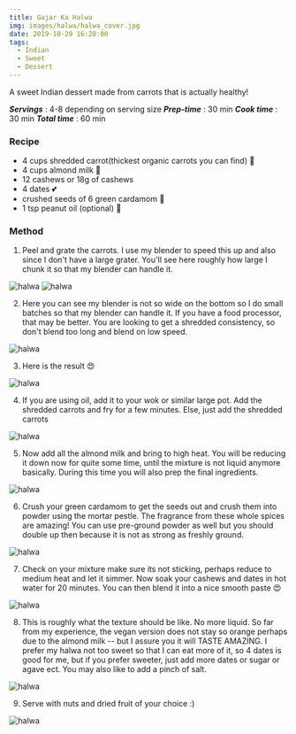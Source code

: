 ```yaml
---
title: Gajar Ka Halwa
img: images/halwa/halwa_cover.jpg
date: 2019-10-29 16:20:00
tags:
  - Indian
  - Sweet
  - Dessert
---
```


A sweet Indian dessert made from carrots that is actually healthy!

**_Servings_** : 4-8 depending on serving size
**_Prep-time_** : 30 min
**_Cook time_** : 30 min
**_Total time_** : 60 min

### Recipe

- 4 cups shredded carrot(thickest organic carrots you can find) 🥕
- 4 cups almond milk 🥛
- 12 cashews or 18g of cashews
- 4 dates 💕
- crushed seeds of 6 green cardamom 💚
- 1 tsp peanut oil (optional) 🥜

### Method

1. Peel and grate the carrots. I use my blender to speed this up and also since
   I don't have a large grater. You'll see here roughly how large I chunk it so
   that my blender can handle it.

![halwa](/images/halwa/halwa1.jpg)
![halwa](/images/halwa/halwa2.jpg)

2. Here you can see my blender is not so wide on the bottom so I do small
   batches so that my blender can handle it. If you have a food processor, that may
   be better. You are looking to get a shredded consistency, so don't blend too
   long and blend on low speed.

![halwa](/images/halwa/halwa3.jpg)

3. Here is the result 😍

![halwa](/images/halwa/halwa4.jpg)

4. If you are using oil, add it to your wok or similar large pot. Add the
   shredded carrots and fry for a few minutes. Else, just add the shredded carrots

![halwa](/images/halwa/halwa5.jpg)

5. Now add all the almond milk and bring to high heat. You will be reducing it
   down now for quite some time, until the mixture is not liquid anymore basically.
   During this time you will also prep the final ingredients.

![halwa](/images/halwa/halwa6.jpg)

6. Crush your green cardamom to get the seeds out and crush them into powder
   using the mortar pestle. The fragrance from these whole spices are amazing! You
   can use pre-ground powder as well but you should double up then because it is
   not as strong as freshly ground.

![halwa](/images/halwa/halwa7.jpg)

7. Check on your mixture make sure its not sticking, perhaps reduce to medium
   heat and let it simmer. Now soak your cashews and dates in hot water for 20
   minutes. You can then blend it into a nice smooth paste 😍

![halwa](/images/halwa/halwa8.jpg)

8. This is roughly what the texture should be like. No more liquid. So far from
   my experience, the vegan version does not stay so orange perhaps due to the
   almond milk -- but I assure you it will TASTE AMAZING. I prefer my halwa not
   too sweet so that I can eat more of it, so 4 dates is good for me, but if you
   prefer sweeter, just add more dates or sugar or agave ect. You may also like
   to add a pinch of salt.

![halwa](/images/halwa/halwa9.jpg)

9. Serve with nuts and dried fruit of your choice :)

![halwa](/images/halwa/halwa10.jpg)
